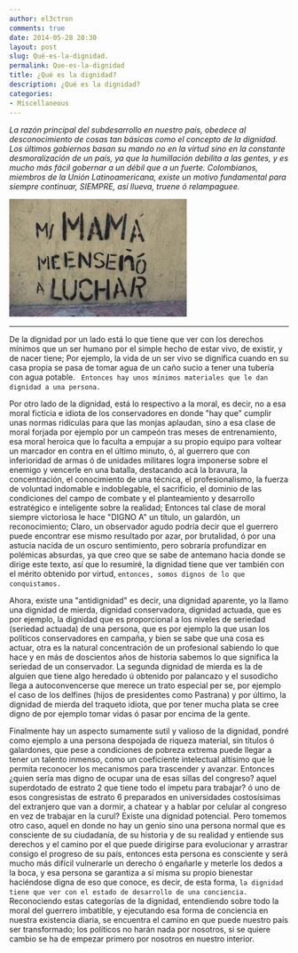 ```yaml
---
author: el3ctron
comments: true
date: 2014-05-28 20:30
layout: post
slug: Qué-es-la-dignidad.
permalink: Que-es-la-dignidad
title: ¿Qué es la dignidad?
description: ¿Qué es la dignidad?
categories:
- Miscellaneous
---
```


*La razón principal del subdesarrollo en nuestro país, obedece al desconocimiento de cosas tan básicas como el concepto de la dignidad. Los últimos gobiernos basan su mando no en la virtud sino en la constante desmoralización de un país, ya que la humillación debilita a las gentes, y es mucho más fácil gobernar a un débil que a un fuerte. Colombianos, miembros de la Unión Latinoamericana, existe un motivo fundamental para siempre continuar, SIEMPRE, así llueva, truene ó relampaguee.*

[![Qué es la dignidad.](/wp-content/uploads/por_tema/politica/396105_374326782640354_490793525_n.jpg)](//el3ctron.github.io/Que-es-la-dignidad)

<!-- more -->
---
De la dignidad por un lado está lo que tiene que ver con los derechos mínimos que un ser humano por el simple hecho de estar vivo, de existir, y de nacer tiene; Por ejemplo, la vida de un ser vivo se dignifica cuando en su casa propia se pasa de tomar agua de un caño sucio a tener una tubería con agua potable. ` Entonces hay unos mínimos materiales que le dan dignidad a una persona.`

Por otro lado de la dignidad, está lo respectivo a la moral, es decir, no a esa moral ficticia e idiota de los conservadores en donde "hay que" cumplir unas normas ridículas para que las monjas aplaudan, sino a esa clase de moral forjada por ejemplo por un campeón tras meses de entrenamiento, esa moral heroica que lo faculta a empujar a su propio equipo para voltear un marcador en contra en el último minuto, ó, al guerrero que con inferioridad de armas ó de unidades militares logra imponerse sobre el enemigo y vencerle en una batalla, destacando acá la bravura, la concentración, el conocimiento de una técnica, el profesionalismo, la fuerza de voluntad indomable e indoblegable, el sacrificio, el dominio de las condiciones del campo de combate y el planteamiento y desarrollo estratégico e inteligente sobre la realidad; Entonces tal clase de moral siempre victoriosa le hace "DIGNO A" un título, un galardón, un reconocimiento; Claro, un observador agudo podría decir que el guerrero puede encontrar ese mismo resultado por azar, por brutalidad, ó por una astucia nacida de un oscuro sentimiento, pero sobraría profundizar en polémicas absurdas, ya que creo que se sabe de antemano hacia donde se dirige este texto, así que lo resumiré, la dignidad tiene que ver también con el mérito obtenido por virtud, `entonces, somos dignos de lo que conquistamos.`

Ahora, existe una "antidignidad" es decir, una dignidad aparente, yo la llamo una dignidad de mierda, dignidad conservadora, dignidad actuada, que es por ejemplo, la dignidad que es proporcional a los niveles de seriedad (seriedad actuada) de una persona, que es por ejemplo la que usan los políticos conservadores en campaña, y bien se sabe que una cosa es actuar, otra es la natural concentración de un profesional sabiendo lo que hace y en más de doscientos años de historia sabemos lo que significa la seriedad de un conservador. La segunda dignidad de mierda es la de alguien que tiene algo heredado ú obtenido por palancazo y el susodicho llega a autoconvencerse que merece un trato especial per se, por ejemplo el caso de los delfines (hijos de presidentes como Pastrana) y por último, la dignidad de mierda del traqueto idiota, que por tener mucha plata se cree digno de por ejemplo tomar vidas ó pasar por encima de la gente.

Finalmente hay un aspecto sumamente sutil y valioso de la dignidad, pondré como ejemplo a una persona despojada de riqueza material, sin títulos ó galardones, que pese a condiciones de pobreza extrema puede llegar a tener un talento inmenso, como un coeficiente intelectual altísimo que le permita reconocer los mecanismos para trascender y avanzar. Entonces ¿quien sería mas digno de ocupar una de esas sillas del congreso? aquel superdotado de estrato 2 que tiene todo el ímpetu para trabajar? ó uno de esos congresistas de estrato 6 preparados en universidades costosísimas del extranjero que van a dormir, a chatear y a hablar por celular al congreso en vez de trabajar en la curul? Existe una dignidad potencial. Pero tomemos otro caso, aquel en donde no hay un genio sino una persona normal que es consciente de su ciudadanía, de su historia y de su realidad y entiende sus derechos y el camino por el que puede dirigirse para evolucionar y arrastrar consigo el progreso de su país, entonces esta persona es consciente y será mucho más difícil vulnerarle un derecho ó engañarle y meterle los dedos a la boca, y esa persona se garantiza a sí misma su propio bienestar haciéndose digna de eso que conoce, es decir, de esta forma, `la dignidad tiene que ver con el estado de desarrollo de una conciencia.` Reconociendo estas categorías de la dignidad, entendiendo sobre todo la moral del guerrero imbatible, y ejecutando esa forma de conciencia en nuestra existencia diaria, se encuentra el camino en que puede nuestro país ser transformado; los políticos no harán nada por nosotros, si se quiere cambio se ha de empezar primero por nosotros en nuestro interior.

<br><br><br>
